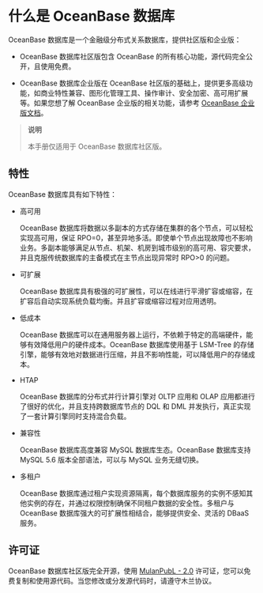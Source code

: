 # 什么是 OceanBase 数据库

OceanBase 数据库是一个金融级分布式关系数据库，提供社区版和企业版：

* OceanBase 数据库社区版包含 OceanBase 的所有核心功能，源代码完全公开，且使用免费。

* OceanBase 数据库企业版在 OceanBase 社区版的基础上，提供更多高级功能，如商业特性兼容、图形化管理工具、操作审计、安全加密、高可用扩展等。如果您想了解 OceanBase 企业版的相关功能，请参考 [OceanBase 企业版文档](https://www.oceanbase.com/docs)。

>**说明**
>
> 本手册仅适用于 OceanBase 数据库社区版。

## 特性

OceanBase 数据库具有如下特性：

* 高可用

  OceanBase 数据库将数据以多副本的方式存储在集群的各个节点，可以轻松实现高可用，保证 RPO=0，甚至异地多活。即使单个节点出现故障也不影响业务。多副本能够满足从节点、机架、机房到城市级别的高可用、容灾要求，并且克服传统数据库的主备模式在主节点出现异常时 RPO\>0 的问题。
  
* 可扩展

  OceanBase 数据库具有极强的可扩展性，可以在线进行平滑扩容或缩容，在扩容后自动实现系统负载均衡。并且扩容或缩容过程对应用透明。
  
* 低成本

  OceanBase 数据库可以在通用服务器上运行，不依赖于特定的高端硬件，能够有效降低用户的硬件成本。OceanBase 数据库使用基于 LSM-Tree 的存储引擎，能够有效地对数据进行压缩，并且不影响性能，可以降低用户的存储成本。
  
* HTAP

  OceanBase 数据库的分布式并行计算引擎对 OLTP 应用和 OLAP 应用都进行了很好的优化，并且支持跨数据库节点的 DQL 和 DML 并发执行，真正实现了一套计算引擎同时支持混合负载。
  
* 兼容性

  OceanBase 数据库高度兼容 MySQL 数据库生态。OceanBase 数据库支持 MySQL 5.6 版本全部语法，可以与 MySQL 业务无缝切换。
  
* 多租户

  OceanBase 数据库通过租户实现资源隔离，每个数据库服务的实例不感知其他实例的存在，并通过权限控制确保不同租户数据的安全性。多租户与 OceanBase 数据库强大的可扩展性相结合，能够提供安全、灵活的 DBaaS 服务。

## 许可证

OceanBase 数据库社区版完全开源，使用 [MulanPubL - 2.0](http://license.coscl.org.cn/MulanPubL-2.0/index.html) 许可证，您可以免费复制和使用源代码。当您修改或分发源代码时，请遵守木兰协议。
